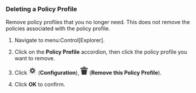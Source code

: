 ### Deleting a Policy Profile

Remove policy profiles that you no longer need. This does not remove the
policies associated with the policy profile.

1.  Navigate to menu:Control\[Explorer\].

2.  Click on the **Policy Profile** accordion, then click the policy
    profile you want to remove.

3.  Click ![image](/images/1847.png) (**Configuration**),
    ![image](/images/1861.png) (**Remove this Policy Profile**).

4.  Click **OK** to confirm.
